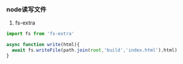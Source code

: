 ### node读写文件
1. fs-extra
```js
import fs from 'fs-extra'

async function write(html){
  await fs.writeFile(path.join(root,'build','index.html'),html)
}
```